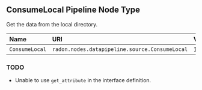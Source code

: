 ## ConsumeLocal Pipeline Node Type

Get the data from the local directory.

| Name | URI | Version | Derived From |
|:---- |:--- |:------- |:------------ |
| `ConsumeLocal` | `radon.nodes.datapipeline.source.ConsumeLocal` | 1.0.0 | `radon.nodes.datapipeline.source.ConsumeDataEndPoint` |

### TODO

- Unable to use `get_attribute` in the interface definition.
